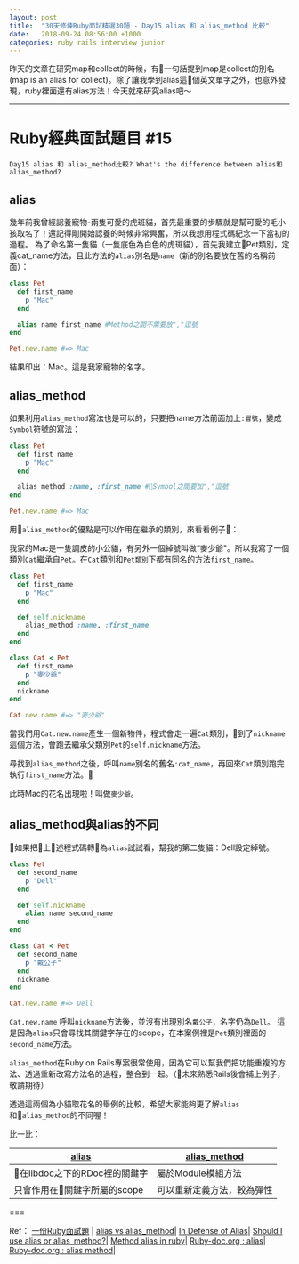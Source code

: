 ```yaml
---
layout: post
title:  "30天修煉Ruby面試精選30題 - Day15 alias 和 alias_method 比較"
date:   2018-09-24 08:56:00 +1000
categories: ruby rails interview junior
---
```


昨天的文章在研究map和collect的時候，有一句話提到map是collect的別名 (map is an alias for collect)。除了讓我學到alias這個英文單字之外，也意外發現，ruby裡面還有alias方法！今天就來研究alias吧～

---

# Ruby經典面試題目 #15

`Day15 alias 和 alias_method比較? What's the difference between alias和 alias_method?`

## alias

幾年前我曾經認養寵物-兩隻可愛的虎斑貓，首先最重要的步驟就是幫可愛的毛小孩取名了！還記得剛開始認養的時候非常興奮，所以我想用程式碼紀念一下當初的過程。
為了命名第一隻貓（一隻底色為白色的虎斑貓），首先我建立Pet類別，定義cat_name方法，且此方法的`alias`別名是`name`（新的別名要放在舊的名稱前面）：

```ruby
class Pet
  def first_name
    p "Mac"
  end

  alias name first_name #Method之間不需要放","逗號
end

Pet.new.name #=> Mac
```

結果印出：Mac。這是我家寵物的名字。

## alias_method

如果利用`alias_method`寫法也是可以的，只要把name方法前面加上`:冒號`，變成`Symbol`符號的寫法：

```ruby
class Pet
  def first_name
    p "Mac"
  end

  alias_method :name, :first_name #Symbol之間要加","逗號
end

Pet.new.name #=> Mac
```

用`alias_method`的優點是可以作用在繼承的類別，來看看例子🌰：

我家的Mac是一隻調皮的小公貓，有另外一個綽號叫做“麥少爺"。所以我寫了一個類別`Cat`繼承自`Pet`。在`Cat`類別和`Pet類別`下都有同名的方法`first_name`。

```ruby
class Pet
  def first_name
    p "Mac"
  end

  def self.nickname
    alias_method :name, :first_name
  end
end

class Cat < Pet
  def first_name
    p "麥少爺"
  end
  nickname
end

Cat.new.name #=> "麥少爺"
```

當我們用`Cat.new.name`產生一個新物件，程式會走一遍`Cat`類別，到了`nickname`這個方法，會跑去繼承父類別`Pet`的`self.nickname`方法。

尋找到`alias_method`之後，呼叫`name`別名的舊名`:cat_name`，再回來`Cat`類別跑完執行`first_name`方法。

此時Mac的花名出現啦！叫做`麥少爺`。

## alias_method與alias的不同

如果把上述程式碼轉為`alias`試試看，幫我的第二隻貓：Dell設定綽號。

```ruby
class Pet
  def second_name
    p "Dell"
  end

  def self.nickname
    alias name second_name
  end
end

class Cat < Pet
  def second_name
    p "戴公子"
  end
  nickname
end

Cat.new.name #=> Dell

```

`Cat.new.name` 呼叫`nickname`方法後，並沒有出現別名`戴公子`，名字仍為`Dell`。
這是因為`alias`只會尋找其關鍵字存在的scope，在本案例裡是`Pet`類別裡面的`second_name`方法。

`alias_method`在Ruby on Rails專案很常使用，因為它可以幫我們把功能重複的方法、透過重新改寫方法名的過程，整合到一起。（未來熟悉Rails後會補上例子，敬請期待）

透過這兩個為小貓取花名的舉例的比較，希望大家能夠更了解`alias`和`alias_method`的不同喔！

比一比：

[alias](http://ruby-doc.org/stdlib-1.9.1/libdoc/rdoc/rdoc/RDoc/Alias.html) | [alias_method](http://ruby-doc.org/core-2.1.5/Module.html#method-i-alias_method)
------------- | -------------
在libdoc之下的RDoc裡的關鍵字 | 屬於Module模組方法
只會作用在關鍵字所屬的scope | 可以重新定義方法，較為彈性

===

Ref：
[一份Ruby面試題](https://ruby-china.org/topics/13272) |
[alias vs alias_method](https://blog.bigbinary.com/2012/01/08/alias-vs-alias-method.html)|
[In Defense of Alias](https://ernie.io/2014/10/23/in-defense-of-alias/)|
[Should I use alias or alias_method?](https://stackoverflow.com/questions/4763121/should-i-use-alias-or-alias-method)|
[Method alias in ruby](https://wikimatze.de/method-alias-in-ruby/)|
[Ruby-doc.org : alias](http://ruby-doc.org/stdlib-1.9.1/libdoc/rdoc/rdoc/RDoc/Alias.html)|
[Ruby-doc.org : alias method](http://ruby-doc.org/core-2.5.1/Module.html#method-i-alias_method)|